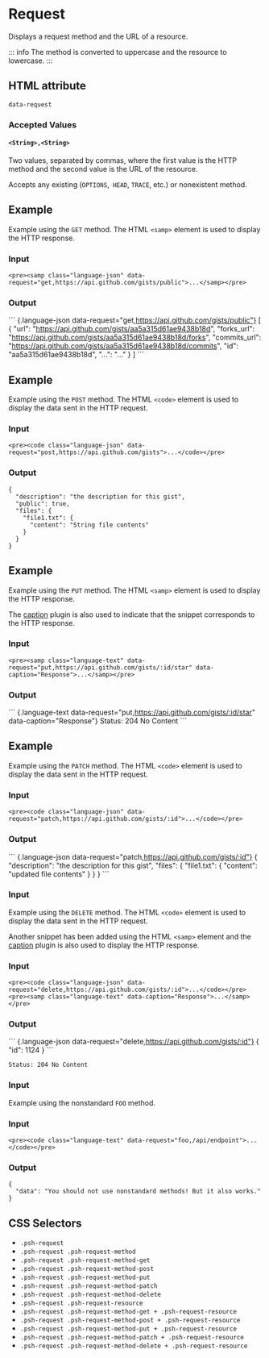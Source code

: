 # Request

Displays a request method and the URL of a resource.

::: info
The method is converted to uppercase and the resource to lowercase.
:::

## HTML attribute

`data-request`

### Accepted Values

#### `<String>,<String>`

Two values, separated by commas, where the first value is the HTTP method and the second value is the URL of the resource.

Accepts any existing (`OPTIONS`,` HEAD`, `TRACE`, etc.) or nonexistent method.

## Example

Example using the `GET` method. The HTML `<samp>` element is used to display the HTTP response.

### Input

``` {.language-html}
<pre><samp class="language-json" data-request="get,https://api.github.com/gists/public">...</samp></pre>
```

### Output

´´´ {.language-json data-request="get,https://api.github.com/gists/public"}
[
  {
    "url": "https://api.github.com/gists/aa5a315d61ae9438b18d",
    "forks_url": "https://api.github.com/gists/aa5a315d61ae9438b18d/forks",
    "commits_url": "https://api.github.com/gists/aa5a315d61ae9438b18d/commits",
    "id": "aa5a315d61ae9438b18d",
    "...": "..."
  }
]
´´´

## Example

Example using the `POST` method. The HTML `<code>` element is used to display the data sent in the HTTP request.

### Input

``` {.language-html}
<pre><code class="language-json" data-request="post,https://api.github.com/gists">...</code></pre>
```

### Output

``` {.language-json data-request="post,https://api.github.com/gists"}
{
  "description": "the description for this gist",
  "public": true,
  "files": {
    "file1.txt": {
      "content": "String file contents"
    }
  }
}
```

## Example

Example using the `PUT` method. The HTML `<samp>` element is used to display the HTTP response.

The [caption](https://photon.sh/docs/plugins/caption) plugin is also used to indicate that the snippet corresponds to the HTTP response.

### Input

``` {.language-html}
<pre><samp class="language-text" data-request="put,https://api.github.com/gists/:id/star" data-caption="Response">...</samp></pre>
```

### Output

´´´ {.language-text data-request="put,https://api.github.com/gists/:id/star" data-caption="Response"}
Status: 204 No Content
´´´

## Example

Example using the `PATCH` method. The HTML `<code>` element is used to display the data sent in the HTTP request.

### Input

``` {.language-html}
<pre><code class="language-json" data-request="patch,https://api.github.com/gists/:id">...</code></pre>
```

### Output

´´´ {.language-json data-request="patch,https://api.github.com/gists/:id"}
{
  "description": "the description for this gist",
  "files": {
    "file1.txt": {
      "content": "updated file contents"
    }
  }
}
´´´

### Input

Example using the `DELETE` method. The HTML `<code>` element is used to display the data sent in the HTTP request.

Another snippet has been added using the HTML `<samp>` element and the [caption](https://photon.sh/docs/plugins/caption) plugin is also used to display the HTTP response.

### Input

``` {.language-html}
<pre><code class="language-json" data-request="delete,https://api.github.com/gists/:id">...</code></pre>
<pre><samp class="language-text" data-caption="Response">...</samp></pre>
```

### Output

´´´ {.language-json data-request="delete,https://api.github.com/gists/:id"}
{
  "id": 1124
}
´´´

``` {.language-text data-caption="Response"}
Status: 204 No Content
```

### Input

Example using the nonstandard `FOO` method.

### Input

``` {.language-html}
<pre><code class="language-text" data-request="foo,/api/endpoint">...</code></pre>
```

### Output

``` {.language-text data-request="foo,/api/endpoint"}
{
  "data": "You should not use nonstandard methods! But it also works."
}
```

## CSS Selectors

* `.psh-request`
* `.psh-request .psh-request-method`
* `.psh-request .psh-request-method-get`
* `.psh-request .psh-request-method-post`
* `.psh-request .psh-request-method-put`
* `.psh-request .psh-request-method-patch`
* `.psh-request .psh-request-method-delete`
* `.psh-request .psh-request-resource`
* `.psh-request .psh-request-method-get + .psh-request-resource`
* `.psh-request .psh-request-method-post + .psh-request-resource`
* `.psh-request .psh-request-method-put + .psh-request-resource`
* `.psh-request .psh-request-method-patch + .psh-request-resource`
* `.psh-request .psh-request-method-delete + .psh-request-resource`
